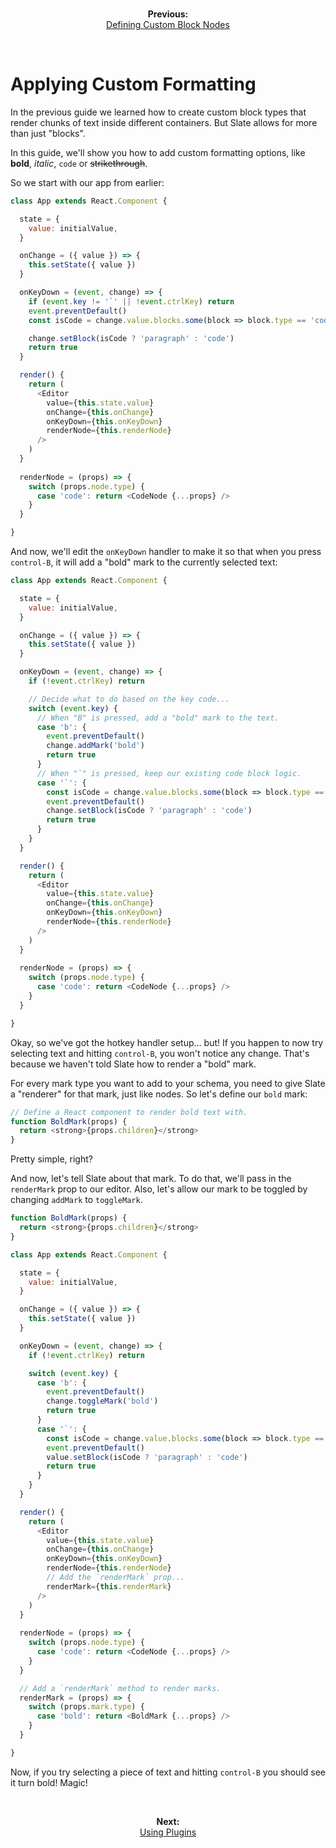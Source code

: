 
<br/>
<p align="center"><strong>Previous:</strong><br/><a href="./defining-custom-block-nodes.md">Defining Custom Block Nodes</a></p>
<br/>

# Applying Custom Formatting

In the previous guide we learned how to create custom block types that render chunks of text inside different containers. But Slate allows for more than just "blocks".

In this guide, we'll show you how to add custom formatting options, like **bold**, _italic_, `code` or ~~strikethrough~~.

So we start with our app from earlier:

```js
class App extends React.Component {

  state = {
    value: initialValue,
  }

  onChange = ({ value }) => {
    this.setState({ value })
  }

  onKeyDown = (event, change) => {
    if (event.key != '`' || !event.ctrlKey) return
    event.preventDefault()
    const isCode = change.value.blocks.some(block => block.type == 'code')

    change.setBlock(isCode ? 'paragraph' : 'code')
    return true
  }

  render() {
    return (
      <Editor
        value={this.state.value}
        onChange={this.onChange}
        onKeyDown={this.onKeyDown}
        renderNode={this.renderNode}
      />
    )
  }
  
  renderNode = (props) => {
    switch (props.node.type) {
      case 'code': return <CodeNode {...props} />
    }
  }

}
```

And now, we'll edit the `onKeyDown` handler to make it so that when you press `control-B`, it will add a "bold" mark to the currently selected text:

```js
class App extends React.Component {

  state = {
    value: initialValue,
  }

  onChange = ({ value }) => {
    this.setState({ value })
  }

  onKeyDown = (event, change) => {
    if (!event.ctrlKey) return

    // Decide what to do based on the key code...
    switch (event.key) {
      // When "B" is pressed, add a "bold" mark to the text.
      case 'b': {
        event.preventDefault()
        change.addMark('bold')
        return true
      }
      // When "`" is pressed, keep our existing code block logic.
      case '`': {
        const isCode = change.value.blocks.some(block => block.type == 'code')
        event.preventDefault()
        change.setBlock(isCode ? 'paragraph' : 'code')
        return true
      }
    }
  }

  render() {
    return (
      <Editor
        value={this.state.value}
        onChange={this.onChange}
        onKeyDown={this.onKeyDown}
        renderNode={this.renderNode}
      />
    )
  }
  
  renderNode = (props) => {
    switch (props.node.type) {
      case 'code': return <CodeNode {...props} />
    }
  }

}
```

Okay, so we've got the hotkey handler setup... but! If you happen to now try selecting text and hitting `control-B`, you won't notice any change. That's because we haven't told Slate how to render a "bold" mark.

For every mark type you want to add to your schema, you need to give Slate a "renderer" for that mark, just like nodes. So let's define our `bold` mark:

```js
// Define a React component to render bold text with.
function BoldMark(props) {
  return <strong>{props.children}</strong>
}
```

Pretty simple, right?

And now, let's tell Slate about that mark. To do that, we'll pass in the `renderMark` prop to our editor. Also, let's allow our mark to be toggled by changing `addMark` to `toggleMark`.

```js
function BoldMark(props) {
  return <strong>{props.children}</strong>
}

class App extends React.Component {

  state = {
    value: initialValue,
  }

  onChange = ({ value }) => {
    this.setState({ value })
  }

  onKeyDown = (event, change) => {
    if (!event.ctrlKey) return

    switch (event.key) {
      case 'b': {
        event.preventDefault()
        change.toggleMark('bold')
        return true
      }
      case '`': {
        const isCode = change.value.blocks.some(block => block.type == 'code')
        event.preventDefault()
        value.setBlock(isCode ? 'paragraph' : 'code')
        return true
      }
    }
  }

  render() {
    return (
      <Editor
        value={this.state.value}
        onChange={this.onChange}
        onKeyDown={this.onKeyDown}
        renderNode={this.renderNode}
        // Add the `renderMark` prop...
        renderMark={this.renderMark}
      />
    )
  }
  
  renderNode = (props) => {
    switch (props.node.type) {
      case 'code': return <CodeNode {...props} />
    }
  }

  // Add a `renderMark` method to render marks.
  renderMark = (props) => {
    switch (props.mark.type) {
      case 'bold': return <BoldMark {...props} />
    }
  }

}
```

Now, if you try selecting a piece of text and hitting `control-B` you should see it turn bold! Magic!

<br/>
<p align="center"><strong>Next:</strong><br/><a href="./using-plugins.md">Using Plugins</a></p>
<br/>
